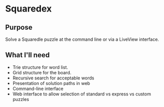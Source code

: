 # Squaredex

## Purpose

Solve a Squaredle puzzle at the command line or via a LiveView interface.

## What I'll need

  * Trie structure for word list.
  * Grid structure for the board.
  * Recursive search for acceptable words
  * Presentation of solution paths in web
  * Command-line interface
  * Web interface to allow selection of standard vs express vs custom puzzles
  
